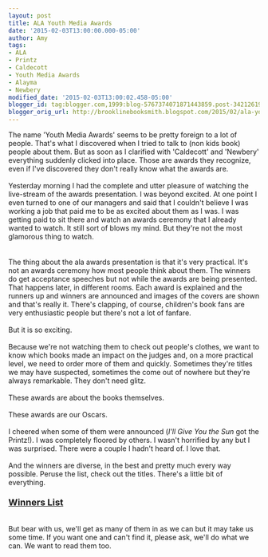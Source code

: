 ```yaml
---
layout: post
title: ALA Youth Media Awards
date: '2015-02-03T13:00:00.000-05:00'
author: Amy
tags:
- ALA
- Printz
- Caldecott
- Youth Media Awards
- Alayma
- Newbery
modified_date: '2015-02-03T13:00:02.458-05:00'
blogger_id: tag:blogger.com,1999:blog-5767374071871443859.post-3421261965671488126
blogger_orig_url: http://brooklinebooksmith.blogspot.com/2015/02/ala-youth-media-awards.html
---
```


The name 'Youth Media Awards' seems to be pretty foreign to a lot of people. That's what I discovered when I tried to talk to (non kids book) people about them. But as soon as I clarified with 'Caldecott' and 'Newbery' everything suddenly clicked into place. Those are awards they recognize, even if I've discovered they don't really know what the awards are. <br /><br />Yesterday morning I had the complete and utter pleasure of watching the live-stream of the awards presentation. I was beyond excited. At one point I even turned to one of our managers and said that I couldn't believe I was working a job that paid me to be as excited about them as I was. I was getting paid to sit there and watch an awards ceremony that I already wanted to watch. It still sort of blows my mind. But they're not the most glamorous thing to watch. <br /><br />&nbsp; <br />The thing about the ala awards presentation is that it's very practical. It's not an awards ceremony how most people think about them. The winners do get acceptance speeches but not while the awards are being presented. That happens later, in different rooms. Each award is explained and the runners up and winners are announced and images of the covers are shown and that's really it. There's clapping, of course, children's book fans are very enthusiastic people but there's not a lot of fanfare.<br /><br />But it is so exciting. <br /><br />Because we're not watching them to check out people's clothes, we want to know which books made an impact on the judges and, on a more practical level, we need to order more of them and quickly. Sometimes they're titles we may have suspected, sometimes the come out of nowhere but they're always remarkable. They don't need glitz.<br /><br />These awards are about the books themselves. <br /><br />These awards are our Oscars. <br /><br />I cheered when some of them were announced (<i>I'll Give You the Sun</i> got the Printz!). I was completely floored by others. I wasn't horrified by any but I was surprised. There were a couple I hadn't heard of. I love that.<br /><br />And the winners are diverse, in the best and pretty much every way possible. Peruse the list, check out the titles. There's a little bit of everything. <br /><span style="font-size: large;"><b><br /><a href="http://www.ala.org/news/press-releases/2015/02/american-library-association-announces-2015-youth-media-award-winners">Winners List</a></b></span><br /><br /><br />But bear with us, we'll get as many of them in as we can but it may take us some time. If you want one and can't find it, please ask, we'll do what we can. We want to read them too.<br />